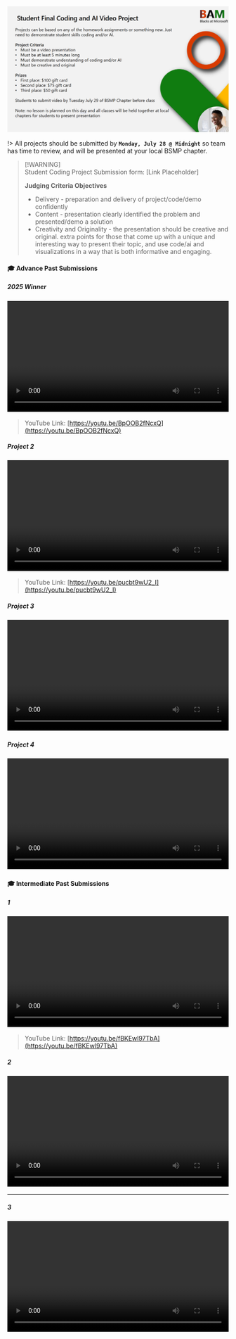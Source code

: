 <!-- /final_student_video_project/README.md 
![](../../_media/lessons/student_video_project.png)
-->  

![](../../2025/media/student_video_project_2025.png)

!> All projects should be submitted by **`Monday, July 28 @ Midnight`** so team has time to review, and will be presented at your local BSMP chapter.

> [!WARNING] <!--[!ATTENTION] ⚠️-->  
> Student Coding Project Submission form: [Link Placeholder]  
>
> **Judging Criteria Objectives**
> * Delivery - preparation and delivery of project/code/demo confidently
> * Content - presentation clearly identified the problem and presented/demo a solution
> * Creativity and Originality - the presentation should be creative and original. extra points for those that come up with a unique and interesting way to present their topic, and use code/ai and visualizations in a way that is both informative and engaging.
> 

<!--
Students to submit video by the last Tuesday of BSMP Chapter before class

Student Coding Project Submission form: https://forms.office.com/r/eqjhnYgSS6


![](../../_media/lessons/submission_form_excerpt.png)
-->




#### 🎓 Advance Past Submissions

<!-- tabs:start -->


##### **2025 Winner**

<video controls style="width:100%; height:auto;">
    <source src="https://nfl24cdn.azureedge.net/nflblob/bsmp25/bsmp_proj_vids/ahmet_the_u_game_2024.mp4" type="video/mp4">
    Your browser does not support the video tag.
</video>

> YouTube Link: [https://youtu.be/BpOOB2fNcxQ](https://youtu.be/BpOOB2fNcxQ)

##### **Project 2**

<video controls style="width:100%; height:auto;">
    <source src="https://nfl24cdn.azureedge.net/nflblob/bsmp25/bsmp_proj_vids/PdfBrainstorm_720p.mp4" type="video/mp4">
    Your browser does not support the video tag.
</video>

> YouTube Link: [https://youtu.be/pucbt9wU2_I](https://youtu.be/pucbt9wU2_I)

##### **Project 3**

<video controls style="width:100%; height:auto;">
    <source src="https://nfl24cdn.azureedge.net/nflblob/bsmp25/bsmp_proj_vids/Tanooj_Kanike%20-%20Fields%20of%20Microsoft.mp4" type="video/mp4">
    Your browser does not support the video tag.
</video>


##### **Project 4**


<video controls style="width:100%; height:auto;">
    <source src="https://nfl24cdn.azureedge.net/nflblob/bsmp25/bsmp_proj_vids/Brian%20Gardner%20Daily%20Expense%20Tracker_anonymous.mp4" type="video/mp4">
    Your browser does not support the video tag.
</video>

<!-- <iframe width="560" height="315" src="https://youtu.be/BpOOB2fNcxQ" title="YouTube video player" frameborder="0" allow="accelerometer; autoplay; clipboard-write; encrypted-media; gyroscope; picture-in-picture" allowfullscreen></iframe> -->

<!-- tabs:end -->




#### 🎓 Intermediate Past Submissions

<!-- tabs:start -->

##### **1**

<video controls style="width:100%; height:auto;">
    <source src="https://nfl24cdn.azureedge.net/nflblob/bsmp25/bsmp_proj_vids/Music%20Note%20Guessing%20Game%20-%20BAM%20Dallas%20Individual%20Coding%20Project.mp4" type="video/mp4">
    Your browser does not support the video tag.
</video>

> YouTube Link: [https://youtu.be/fBKEwl97TbA](https://youtu.be/fBKEwl97TbA)

##### **2**

<video controls style="width:100%; height:auto;">
    <source src="https://nfl24cdn.azureedge.net/nflblob/bsmp25/bsmp_proj_vids/Raymond%20Shaw.mp4" type="video/mp4">
    Your browser does not support the video tag.
</video>

---

##### **3**

<video controls style="width:100%; height:auto;">
    <source src="https://nfl24cdn.azureedge.net/nflblob/bsmp25/bsmp_proj_vids/Ashley%20King%20-%20Final%20Coding%20Project%20Video%20(1).mp4" type="video/mp4">
    Your browser does not support the video tag.
</video>


<!-- tabs:end -->
